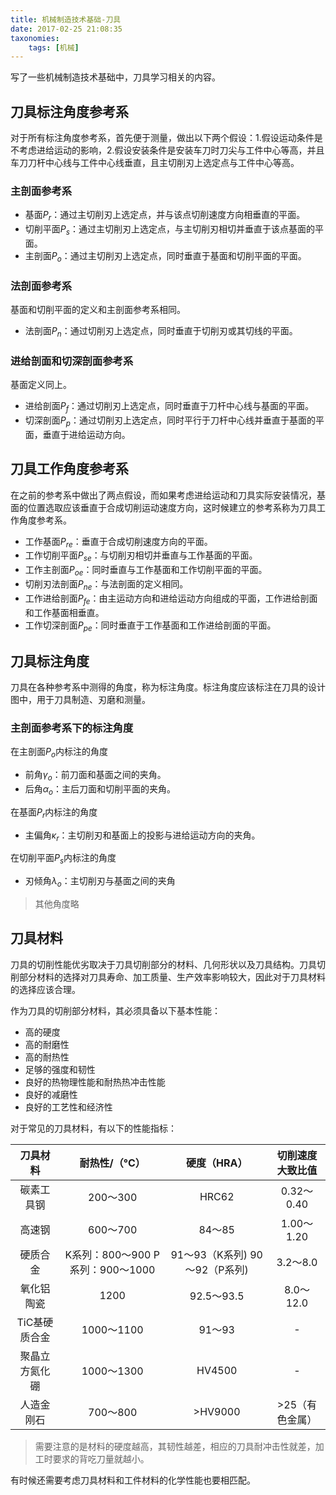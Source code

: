 ```yaml
---
title: 机械制造技术基础-刀具
date: 2017-02-25 21:08:35
taxonomies:
    tags: [机械]
---
```


写了一些机械制造技术基础中，刀具学习相关的内容。

<!-- more -->

## 刀具标注角度参考系

对于所有标注角度参考系，首先便于测量，做出以下两个假设：1.假设运动条件是不考虑进给运动的影响，2.假设安装条件是安装车刀时刀尖与工件中心等高，并且车刀刀杆中心线与工件中心线垂直，且主切削刃上选定点与工件中心等高。

### 主剖面参考系

- 基面$P_r$：通过主切削刃上选定点，并与该点切削速度方向相垂直的平面。
- 切削平面$P_s$：通过主切削刃上选定点，与主切削刃相切并垂直于该点基面的平面。
- 主剖面$P_o$：通过主切削刃上选定点，同时垂直于基面和切削平面的平面。


### 法剖面参考系

基面和切削平面的定义和主剖面参考系相同。

- 法剖面$P_n$：通过切削刃上选定点，同时垂直于切削刃或其切线的平面。

### 进给剖面和切深剖面参考系

基面定义同上。

- 进给剖面$P_f$：通过切削刃上选定点，同时垂直于刀杆中心线与基面的平面。
- 切深剖面$P_p$：通过切削刃上选定点，同时平行于刀杆中心线并垂直于基面的平面，垂直于进给运动方向。

## 刀具工作角度参考系

在之前的参考系中做出了两点假设，而如果考虑进给运动和刀具实际安装情况，基面的位置选取应该垂直于合成切削运动速度方向，这时候建立的参考系称为刀具工作角度参考系。

- 工作基面$P_{re}$：垂直于合成切削速度方向的平面。
- 工作切削平面$P_{se}$：与切削刃相切并垂直与工作基面的平面。
- 工作主剖面$P_{oe}$：同时垂直与工作基面和工作切削平面的平面。
- 切削刃法剖面$P_{ne}$：与法剖面的定义相同。
- 工作进给剖面$P_{fe}$：由主运动方向和进给运动方向组成的平面，工作进给剖面和工作基面相垂直。
- 工作切深剖面$P_{pe}$：同时垂直于工作基面和工作进给剖面的平面。

## 刀具标注角度

刀具在各种参考系中测得的角度，称为标注角度。标注角度应该标注在刀具的设计图中，用于刀具制造、刃磨和测量。

### 主剖面参考系下的标注角度

在主剖面$P_o$内标注的角度

- 前角$\gamma_o$：前刀面和基面之间的夹角。
- 后角$\alpha _o$：主后刀面和切削平面的夹角。

在基面$P_r$内标注的角度

- 主偏角$\kappa_r$：主切削刃和基面上的投影与进给运动方向的夹角。

在切削平面$P_s$内标注的角度

- 刃倾角$\lambda_o$：主切削刃与基面之间的夹角

> 其他角度略

## 刀具材料

刀具的切削性能优劣取决于刀具切削部分的材料、几何形状以及刀具结构。刀具切削部分材料的选择对刀具寿命、加工质量、生产效率影响较大，因此对于刀具材料的选择应该合理。

作为刀具的切削部分材料，其必须具备以下基本性能：

- 高的硬度
- 高的耐磨性
- 高的耐热性
- 足够的强度和韧性
- 良好的热物理性能和耐热热冲击性能
- 良好的减磨性
- 良好的工艺性和经济性

对于常见的刀具材料，有以下的性能指标：

|刀具材料|耐热性/（°C）|硬度（HRA）|切削速度大致比值|
|:--:|:--:|:--:|:--:|
|碳素工具钢|200～300|HRC62|0.32～0.40|
|高速钢|600～700|84～85|1.00～1.20|
|硬质合金|K系列：800～900 P系列：900～1000|91～93（K系列) 90～92（P系列)|3.2～8.0|
|氧化铝陶瓷|1200|92.5～93.5|8.0～12.0|
|TiC基硬质合金|1000～1100|91～93|-|
|聚晶立方氮化硼|1000～1300|HV4500|-|
|人造金刚石|700～800|>HV9000|>25（有色金属）|

> 需要注意的是材料的硬度越高，其韧性越差，相应的刀具耐冲击性就差，加工时要求的背吃刀量就越小。

有时候还需要考虑刀具材料和工件材料的化学性能也要相匹配。
